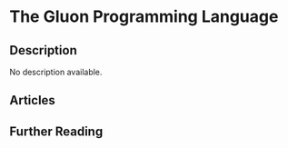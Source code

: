 # The Gluon Programming Language

## Description

No description available.

## Articles

## Further Reading
